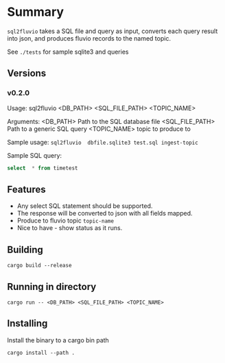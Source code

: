 # Summary

`sql2fluvio` takes a SQL file and query as input, converts each query result
into json, and produces fluvio records to the named topic.

See `./tests` for sample sqlite3 and queries

## Versions

### v0.2.0

Usage: sql2fluvio <DB_PATH> <SQL_FILE_PATH> <TOPIC_NAME>

Arguments:
  <DB_PATH>        Path to the SQL database file
  <SQL_FILE_PATH>  Path to a generic SQL query
  <TOPIC_NAME>     topic to produce to

Sample usage:
`sql2fluvio  dbfile.sqlite3 test.sql ingest-topic`

Sample SQL query:

```sql
select  * from timetest
```
## Features
* Any select SQL statement should be supported.
* The response will be converted to json with all fields mapped.
* Produce to fluvio topic `topic-name`
* Nice to have - show status as it runs.

## Building

`cargo build --release`

## Running in directory

`cargo run -- <DB_PATH> <SQL_FILE_PATH> <TOPIC_NAME>`

## Installing

Install the binary to a cargo bin path

`cargo install --path .`

